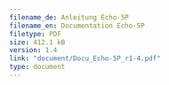 ```yaml
---
filename_de: Anleitung Echo-5P
filename_en: Documentation Echo-5P
filetype: PDF
size: 412.1 kB
version: 1.4
link: "document/Docu_Echo-5P_r1-4.pdf"
type: document
---
```


